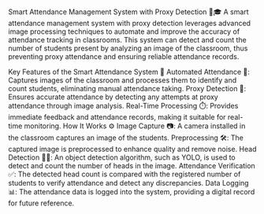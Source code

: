 Smart Attendance Management System with Proxy Detection 📸🎓
A smart attendance management system with proxy detection leverages advanced image processing techniques to automate and improve the accuracy of attendance tracking in classrooms. This system can detect and count the number of students present by analyzing an image of the classroom, thus preventing proxy attendance and ensuring reliable attendance records.

Key Features of the Smart Attendance System 🔑
Automated Attendance 📝: Captures images of the classroom and processes them to identify and count students, eliminating manual attendance taking.
Proxy Detection 🚫: Ensures accurate attendance by detecting any attempts at proxy attendance through image analysis.
Real-Time Processing ⏱️: Provides immediate feedback and attendance records, making it suitable for real-time monitoring.
How It Works ⚙️
Image Capture 📷: A camera installed in the classroom captures an image of the students.
Preprocessing 🛠️: The captured image is preprocessed to enhance quality and remove noise.
Head Detection 🧑‍🎓: An object detection algorithm, such as YOLO, is used to detect and count the number of heads in the image.
Attendance Verification ✅: The detected head count is compared with the registered number of students to verify attendance and detect any discrepancies.
Data Logging 📊: The attendance data is logged into the system, providing a digital record for future reference.
